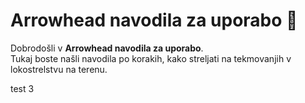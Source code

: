 # Arrowhead navodila za uporabo 🏹

Dobrodošli v **Arrowhead navodila za uporabo**.  
Tukaj boste našli navodila po korakih, kako streljati na tekmovanjih v lokostrelstvu na terenu.

test 3


